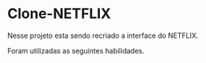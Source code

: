 # Clone-NETFLIX

Nesse projeto esta sendo recriado a interface do NETFLIX.

Foram utilizadas as seguintes habilidades.
